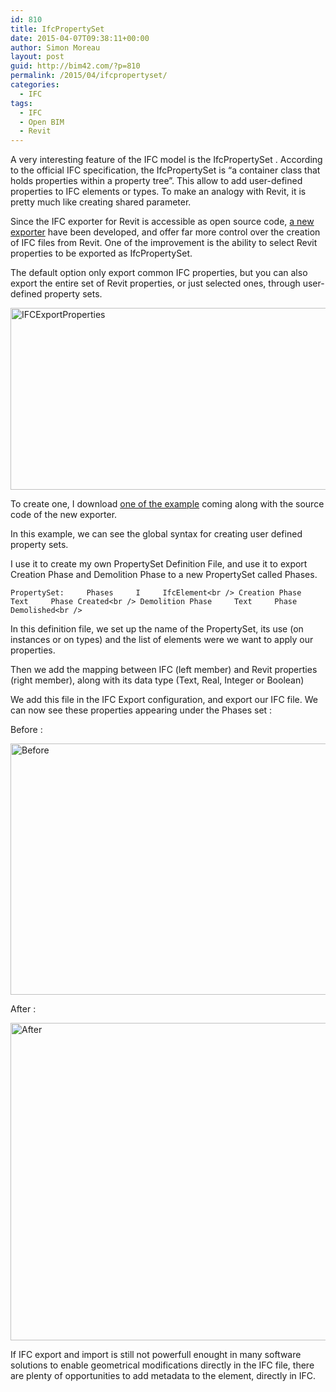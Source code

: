 ```yaml
---
id: 810
title: IfcPropertySet
date: 2015-04-07T09:38:11+00:00
author: Simon Moreau
layout: post
guid: http://bim42.com/?p=810
permalink: /2015/04/ifcpropertyset/
categories:
  - IFC
tags:
  - IFC
  - Open BIM
  - Revit
---
```

A very interesting feature of the IFC model is the IfcPropertySet . According to the official IFC specification, the IfcPropertySet is &#8220;a container class that holds properties within a property tree&#8221;. This allow to add user-defined properties to IFC elements or types. To make an analogy with Revit, it is pretty much like creating shared parameter.

Since the IFC exporter for Revit is accessible as open source code, [a new exporter](https://apps.exchange.autodesk.com/RVT/en/Detail/Index?id=appstore.exchange.autodesk.com%3Aifc2015_windows32and64%3Aen) have been developed, and offer far more control over the creation of IFC files from Revit. One of the improvement is the ability to select Revit properties to be exported as IfcPropertySet.

The default option only export common IFC properties, but you can also export the entire set of Revit properties, or just selected ones, through user-defined property sets.

[<img class="aligncenter size-full wp-image-813" src="http://bim42.com/wp-content/uploads/2015/04/IFCExportProperties.png" alt="IFCExportProperties" width="786" height="291" srcset="https://bim42.com/wp-content/uploads/2015/04/IFCExportProperties.png 786w, https://bim42.com/wp-content/uploads/2015/04/IFCExportProperties-300x111.png 300w, https://bim42.com/wp-content/uploads/2015/04/IFCExportProperties-500x185.png 500w" sizes="(max-width: 786px) 100vw, 786px" />](http://bim42.com/wp-content/uploads/2015/04/IFCExportProperties.png)

To create one, I download [one of the example](http://sourceforge.net/p/ifcexporter/wiki/Notes%20on%20support%20for%20Extended%20FMHandOverView/) coming along with the source code of the new exporter.

In this example, we can see the global syntax for creating user defined property sets.

I use it to create my own PropertySet Definition File, and use it to export Creation Phase and Demolition Phase to a new PropertySet called Phases.

 `PropertySet:     Phases     I     IfcElement<br />
Creation Phase     Text     Phase Created<br />
Demolition Phase     Text     Phase Demolished<br />
` 

In this definition file, we set up the name of the PropertySet, its use (on instances or on types) and the list of elements were we want to apply our properties.
  
Then we add the mapping between IFC (left member) and Revit properties (right member), along with its data type (Text, Real, Integer or Boolean)

We add this file in the IFC Export configuration, and export our IFC file. We can now see these properties appearing under the Phases set :

Before :

[<img class="aligncenter size-full wp-image-812" src="http://bim42.com/wp-content/uploads/2015/04/Before.png" alt="Before" width="1011" height="402" srcset="https://bim42.com/wp-content/uploads/2015/04/Before.png 1011w, https://bim42.com/wp-content/uploads/2015/04/Before-300x119.png 300w, https://bim42.com/wp-content/uploads/2015/04/Before-500x199.png 500w" sizes="(max-width: 1011px) 100vw, 1011px" />](http://bim42.com/wp-content/uploads/2015/04/Before.png)

After :

[<img class="aligncenter size-full wp-image-811" src="http://bim42.com/wp-content/uploads/2015/04/After.png" alt="After" width="1016" height="508" srcset="https://bim42.com/wp-content/uploads/2015/04/After.png 1016w, https://bim42.com/wp-content/uploads/2015/04/After-300x150.png 300w, https://bim42.com/wp-content/uploads/2015/04/After-500x250.png 500w" sizes="(max-width: 1016px) 100vw, 1016px" />](http://bim42.com/wp-content/uploads/2015/04/After.png)

If IFC export and import is still not powerfull enought in many software solutions to enable geometrical modifications directly in the IFC file, there are plenty of opportunities to add metadata to the element, directly in IFC.